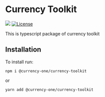 # Currency Toolkit

![](https://github.com/Currency-One/currency-toolkit/workflows/build/badge.svg)
[![License](https://img.shields.io/npm/l/@currency-one/currency-toolkit.svg)](https://github.com/Currency-One/currency-toolkit/blob/master/LICENSE.md)

This is typescript package of currency toolkit

## Installation

To install run:
```
npm i @currency-one/currency-toolkit
```
or

```
yarn add @currency-one/currency-toolkit
```
